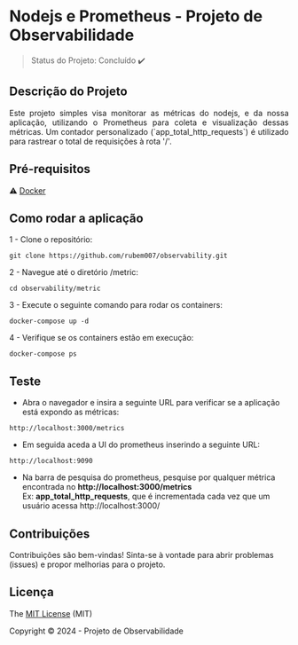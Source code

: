 <h1>Nodejs e Prometheus - Projeto de Observabilidade</h1>

> Status do Projeto: Concluído :heavy_check_mark:

## Descrição do Projeto
<p align="justify">
Este projeto simples visa monitorar as métricas do nodejs, e da nossa aplicação, utilizando o Prometheus para coleta e visualização dessas métricas.
Um contador personalizado (`app_total_http_requests`) é utilizado para rastrear o total de requisições à rota '/'.
</p>

## Pré-requisitos
:warning: [Docker](https://www.docker.com/products/docker-desktop/)

## Como rodar a aplicação
 1 - Clone o repositório: 
 ```
 git clone https://github.com/rubem007/observability.git
 ```
 2 - Navegue até o diretório /metric: 
 ```
 cd observability/metric
 ```
 3 - Execute o seguinte comando para rodar os containers: 
 ```
 docker-compose up -d
 ```
 4 - Verifique se os containers estão em execução: 
 ```
 docker-compose ps
 ```

## Teste
 - Abra o navegador e insira a seguinte URL para verificar se a aplicação está expondo as métricas: 
 ```
 http://localhost:3000/metrics
 ```
 - Em seguida aceda a UI do prometheus inserindo a seguinte URL: 
 ```
 http://localhost:9090
 ```
 - Na barra de pesquisa do prometheus, pesquise por qualquer métrica encontrada no **http://localhost:3000/metrics**  
 Ex: **app_total_http_requests**, que é incrementada cada vez que um usuário acessa http://localhost:3000/


## Contribuições
Contribuições são bem-vindas! Sinta-se à vontade para abrir problemas (issues) e propor melhorias para o projeto.

## Licença
The [MIT License]() (MIT)

Copyright :copyright: 2024 - Projeto de Observabilidade
